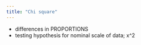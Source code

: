 ```yaml
---
title: "Chi square"
---
```

- differences in PROPORTIONS
- testing hypothesis for nominal scale of data; x^2

